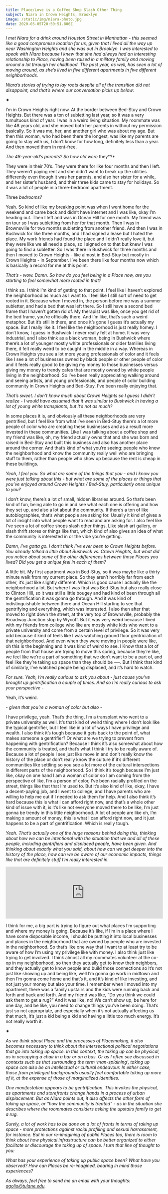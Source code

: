 ```yaml
---
title: Place/Love is a Coffee Shop Slash Other Thing
subject: Niara in Crown Heights, Brooklyn
image: /static/img/niara-photo.jpg
date: 2020-05-05T20:50:51.806Z
---
```

*I met Niara for a drink around Houston Street in Manhattan - this seemed like a good compromise location for us, given that I lived all the way up near Washington Heights and she was out in Brooklyn. I was interested to speak with Niara because I knew that she had always had an interesting relationship to Place, having been raised in a military family and moving around a lot through her childhood. The past year, as well, has seen a lot of moving around, as she’s lived in five different apartments in five different neighborhoods.*

*Niara’s stories of trying to lay roots despite all of the transition did not disappoint, and that’s where our conversation picks up below:*

<div>✷</div>

I’m in Crown Heights right now. At the border between Bed-Stuy and Crown Heights. But there was a ton of subletting last year, so it was a very tumultuous kind of year. I was in a weird living situation. My roommate was like 48 years old, and she moved both her parents in without my permission basically. So it was me, her, and another girl who was about my age. But then this woman, who had been there the longest, was like my parents are going to stay with us, I don’t know for how long, definitely less than a year. And then moved them in rent-free.

*The 48-year-old’s parents? So how old were* they*?*

They were in their 70’s. They were there for like four months and then I left. They weren’t paying rent and she didn’t want to break up the utilities differently even though it was her parents, and also her sister for a while, and her sister’s husband, and their three kids came to stay for holidays. So it was a lot of people in a three-bedroom apartment.

Three *bedrooms?*

Yeah. So kind of like my breaking point was when I went home for the weekend and came back and didn’t have internet and I was like, okay I’m heading out. Then I left and was in Ocean Hill for one month. My friend was on tour so I was subletting from her for that month. Then I was in Brownsville for two months subletting from another friend. And then I was in Bushwick for like three months, and I had signed a lease but I hated the place. My work friends had found the place and I didn’t really love it, but they were like we all need a place, so I signed on to that but knew I was going to find a subletter. So I was there in Bushwick for three months and then I moved to Crown Heights - like almost in Bed-Stuy but mostly in Crown Heights - in September. I’ve been there like four months now which is basically a record for me at this point.

*That’s - wow. Damn. So how do you feel being in a Place now, are you starting to feel somewhat more rooted in that?*

I think so. I think I’m kind of getting to that point. I feel like I haven’t explored the neighborhood as much as I want to. I feel like I still sort of need to get rooted in it. Because when I moved in, the person before me was a summer subletter, and had a bed that was left there. So I still have a second bed frame that I haven’t gotten rid of. My therapist was like, once you get rid of the bed frame, you’re officially there. And I’m like, that’s such a weird metaphor. But it’s still in there, and once it’s gone I guess it’s actually my space. But I really like it. I feel like the neighborhood is just really homey. I don’t know, I guess in Bushwick I never really felt at home. It was very industrial, and I also think as a black woman, being in Bushwick where there’s a lot of younger mostly white professionals or older families living there, it felt really weird to be caught in the middle in a way. Whereas in Crown Heights you see a lot more young professionals of color and it feels like I see a lot of businesses owned by black people or other people of color and it feels really good to be giving my money to those businesses versus giving my money to trendy cafes that are mostly owned by white people living in the neighborhood. So I’ve been really appreciating walking around and seeing artists, and young professionals, and people of color building community in Crown Heights and Bed-Stuy. I’ve been really enjoying that.

*That’s sweet. I don’t know much about Crown Heights so I guess I didn’t realize - I would have assumed that it was similar to Bushwick in having a lot of young white transplants, but it’s not as much?*

In some places it is, and obviously all these neighborhoods are very gentrified, but I feel like from what I’ve seen in Bed-Stuy there’s a lot more people of color who are creating these businesses and as a result more invested in these communities. Like I was talking about a coffee shop and my friend was like, oh, my friend actually owns that and she was born and raised in Bed-Stuy and built this business and also has another place around the corner. And that’s kind of what you’re seeing: people who know the neighborhood and know the community really well who are bringing stuff to them, rather than people who show up because the rent is cheap in these buildings.

*Yeah, I feel you. So what are some of the things that you - and I know you were just talking about this - but what are some of the places or things that you’ve enjoyed around Crown Heights / Bed-Stuy, particularly ones unique to you?*

I don’t know, there’s a lot of small, hidden libraries around. So that’s been kind of fun, being able to go in and see what each one is offering and how they set up, and also a lot about the community. If there’s a ton of like autobiographies, that’s what people are asking for. Usually it kind of gives a lot of insight into what people want to read and are asking for. I also feel like I’ve seen a lot of coffee shops slash other things. Like slash art gallery, or slash thrift stores or things like that, which kind of also gives an idea of what the community is interested in or the vibe you’re getting.

*Damn, I’ve gotta go. I don’t think I’ve ever been to Crown Heights before. You already talked a little about Bushwick vs. Crown Heights, but what did you notice about some of the other differences between those Places you lived? Did you get a unique feel in each of them?*

A little bit. My first apartment was in Bed-Stuy, so it was maybe like a thirty minute walk from my current place. So they aren’t horribly far from each other, it’s just like slightly different. Which is good cause I actually like the neighborhood a lot. But where I was first was Bed-Stuy but also really close to Clinton Hill, so it was still a little bougey and had kind of been through all the gentrification it was gonna go through. And it was kind of indistinguishable between there and Ocean Hill starting to see that gentrifying and everything, which was interested. I also then after that moved to right down the street, at the very top of Brownsville, probably the Broadway Junction stop by Wycoff. But it was very weird because I lived with my friends from college who like are mostly white kids who went to a private university and come from a certain level of privilege. So it was very odd because it kind of feels like I was watching ground floor gentriciation of that neighborhood. And even when they were moving in people were like, oh this is the beginning and it was kind of weird to see. I Know that a lot of people from that house are trying to move this spring, because they’re like, we feel like we’re a part of something that we don’t want to be a part of, and feel like they’re taking up space than they should be ---. But I think that kind of similarly, I’ve watched people being displaced, and it’s hard to watch.

*For sure. Yeah, I’m really curious to ask you about - just cause you’ve brought up gentrification a couple of times. And so I’m really curious to ask your perspective -*

Yeah, it’s weird.

*\- given that you’re a woman of color but also -*

I have privilege, yeah. That’s the thing, I’m a transplant who went to a private university as well. It’s that kind of weird thing where I don’t look like the typical gentrifier, but I feel like in a lot of ways I have privilege and wealth. I also think it’s tough because it gets back to the point of, what makes someone a gentrifier? Or what are we trying to prevent from happening with gentrification? Because I think it’s also somewhat about how the community is treated, and that’s what I think I try to be really aware of. Because a lot of people I see just like move in and don’t really know the history of the place or don’t really know the culture if it’s different communities like settling so you see a lot more of the cultural intersections in different parts of the neighborhood. So I think it’s tough because I’m just like, okay on one hand I am a woman of color so I am coming from the perspective of like, I’m a person of color, I’ve been racially profiled on the street, things like that that I’m used to. But it’s also kind of like, okay, I have a decent-paying job, and I went to college, and I have parents who are willing to help me out if I needed to ask them for help. And I also think it’s hard because this is what I can afford right now, and that’s a whole other kind of issue with it, is it’s like not everyone moved there to be like, I’m just gonna be trendy in this little neighborhood. A lot of people are like oh, I’m making x amount of money, this is what I can afford right now, and it just happens to be a part of gentrification. Which is really tough.

*Yeah. That’s actually one of the huge reasons behind doing this, thinking about how we can be intentional with the situation that we and all of these people, including gentrifiers and displaced people, have been given. And thinking about exactly what you said, about how can we get deeper into the history of the place, how can we be aware of our economic impacts, things like that are definitely stuff I’m really interested in.*

<iframe width="100%" height="166" scrolling="no" frameborder="no" allow="autoplay" src="https://w.soundcloud.com/player/?url=https%3A//api.soundcloud.com/tracks/814354072&color=%23ff5500&auto_play=false&hide_related=false&show_comments=true&show_user=true&show_reposts=false&show_teaser=true"></iframe>

I think for me, a big part is trying to figure out what places I’m supporting and where my money is going. Because it’s like, if I’m in a place where I have some disposable income, I should be putting it into local businesses and places in the neighborhood that are owned by people who are invested in the neighborhood. So that’s like one way that I want to at least try to be aware of how I’m using my privilege like with money. I also think just like trying to get involved. I think almost all my roommates volunteer at the co-op in my neighborhood, so then they actually get to know their neighbors, and they actually get to know people and build those connections so It’s not just like showing up and being like, well I’m gonna go work in midtown and then I’m gonna come home and that’s it, and it’s kind of like investing, and not just your money but also your time. I remember when I moved into my apartment, there was a family upstairs and the kids were running back and forth and back and forth. And my friend was like, “Do you think we could ask them to get a rug?” And it was like, no! We can’t show up, be here for one day, and be like, you need to change things you’ve been doing. That’s just so not appropriate, and especially when it’s not actually affecting us that much, it’s just a kid being a kid and having a little too much energy. It’s not really worth it.

<div>✷</div>

*As we think about Place and the processes of Placemaking, it also becomes necessary to think about the intersectional political negotiations that go into taking up space. In this context, the taking up can be physical, as in occupying a chair in a bar or on a bus. Or as I often see discussed in contexts such as that surrounding the term ‘man-splaining’, taking up space can also be an intellectual or cultural endeavour. In either case, those from privileged backgrounds usually feel comfortable taking up more of it, at the expense of those of marginalized identities.*

*One manifestation appears to be gentrification. This invokes the physical, as apartments and storefronts change hands in a process of urban displacement. But as Niara points out, it also affects the other form of taking up space, or “how the community is treated” - as in the situation she describes where the roommates considers asking the upstairs family to get a rug.*

*Surely, a lot of work has to be done on a lot of fronts in terms of taking up space - more protections against racial profiling and sexual harrassment, for instance. But in our re-imagining of public Places too, there is room to think about how physical infrastructure can be better organized to either facilitate or discourage the taking up of space. I turn that line of thought to you:*

*What has your experience of taking up public space been? What have you observed? How can Places be re-imagined, bearing in mind those experiences?*

*As always, feel free to send me an email with your thoughts: agolio@tulane.edu.*